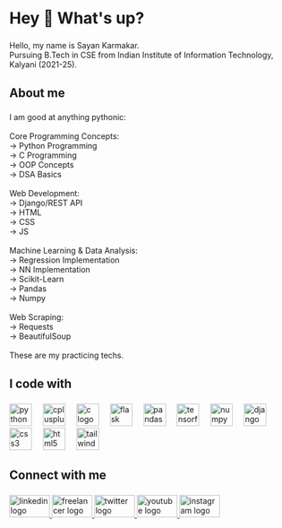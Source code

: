 <h1 align="left">Hey 👋 What's up?</h1>

###

<p align="left">Hello, my name is Sayan Karmakar.<br>Pursuing B.Tech in CSE from Indian Institute of Information Technology, Kalyani (2021-25).</p>

###

<h2 align="left">About me</h2>

###

<p align="left">I am good at anything pythonic:<br><br>Core Programming Concepts:<br>-> Python Programming<br>-> C Programming<br>-> OOP Concepts<br>-> DSA Basics<br><br>Web Development:<br>-> Django/REST API<br>-> HTML<br>-> CSS<br>-> JS<br><br>Machine Learning & Data Analysis:<br>-> Regression Implementation<br>-> NN Implementation<br>-> Scikit-Learn<br>-> Pandas<br>-> Numpy<br><br>Web Scraping:<br>-> Requests<br>-> BeautifulSoup<br><br>These are my practicing techs.</p>

###

<h2 align="left">I code with</h2>

###

<div align="left">
  <img src="https://cdn.jsdelivr.net/gh/devicons/devicon/icons/python/python-original.svg" height="40" alt="python logo"  />
  <img width="12" />
  <img src="https://cdn.jsdelivr.net/gh/devicons/devicon/icons/cplusplus/cplusplus-original.svg" height="40" alt="cplusplus logo"  />
  <img width="12" />
  <img src="https://cdn.jsdelivr.net/gh/devicons/devicon/icons/c/c-original.svg" height="40" alt="c logo"  />
  <img width="12" />
  <img src="https://cdn.jsdelivr.net/gh/devicons/devicon/icons/flask/flask-original.svg" height="40" alt="flask logo"  />
  <img width="12" />
  <img src="https://cdn.jsdelivr.net/gh/devicons/devicon/icons/pandas/pandas-original.svg" height="40" alt="pandas logo"  />
  <img width="12" />
  <img src="https://cdn.jsdelivr.net/gh/devicons/devicon/icons/tensorflow/tensorflow-original.svg" height="40" alt="tensorflow logo"  />
  <img width="12" />
  <img src="https://cdn.jsdelivr.net/gh/devicons/devicon/icons/numpy/numpy-original.svg" height="40" alt="numpy logo"  />
  <img width="12" />
  <img src="https://cdn.jsdelivr.net/gh/devicons/devicon/icons/django/django-plain.svg" height="40" alt="django logo"  />
  <img width="12" />
  <img src="https://cdn.jsdelivr.net/gh/devicons/devicon/icons/css3/css3-original.svg" height="40" alt="css3 logo"  />
  <img width="12" />
  <img src="https://cdn.jsdelivr.net/gh/devicons/devicon/icons/html5/html5-original.svg" height="40" alt="html5 logo"  />
  <img width="12" />
  <img src="https://cdn.jsdelivr.net/gh/devicons/devicon/icons/tailwindcss/tailwindcss-original-wordmark.svg" height="40" alt="tailwindcss logo"  />
</div>

###

<h2 align="left">Connect with me</h2>

###

<div align="left">
  <a href="https://www.linkedin.com/in/sayankarmakar007/" target="_blank">
    <img src="https://raw.githubusercontent.com/maurodesouza/profile-readme-generator/master/src/assets/icons/social/linkedin/default.svg" width="72" height="40" alt="linkedin logo"  />
  </a>
  <a href="https://www.freelancer.com/u/propython007/" target="_blank">
    <img src="https://www.vectorlogo.zone/logos/freelancer/freelancer-ar21.svg" width="72" height="40" alt="freelancer logo"  />
  </a>
  <a href="https://twitter.com/propython007" target="_blank">
    <img src="https://raw.githubusercontent.com/maurodesouza/profile-readme-generator/master/src/assets/icons/social/twitter/default.svg" width="72" height="40" alt="twitter logo"  />
  </a>
  <a href="https://youtube.com/@ProPython" target="_blank">
    <img src="https://raw.githubusercontent.com/maurodesouza/profile-readme-generator/master/src/assets/icons/social/youtube/default.svg" width="72" height="40" alt="youtube logo"  />
  </a>
  <a href="https://www.instagram.com/diode002/" target="_blank">
    <img src="https://raw.githubusercontent.com/maurodesouza/profile-readme-generator/master/src/assets/icons/social/instagram/default.svg" width="72" height="40" alt="instagram logo"  />
  </a>
</div>

###
